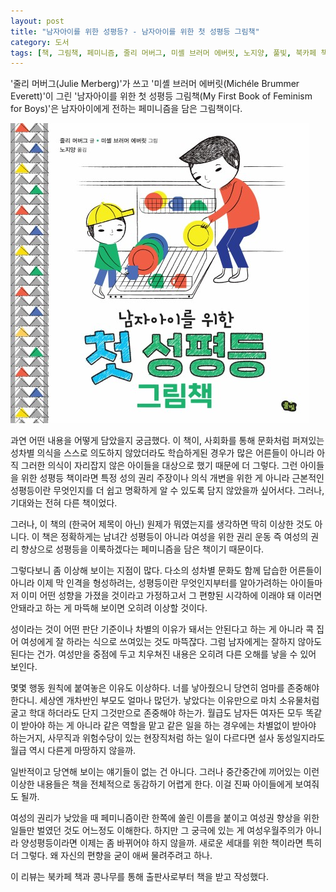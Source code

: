 ```yaml
---
layout: post
title: "남자아이를 위한 성평등? - 남자아이를 위한 첫 성평등 그림책"
category: 도서
tags: [책, 그림책, 페미니즘, 줄리 머버그, 미셸 브러머 에버릿, 노지양, 풀빛, 북카페 책과 콩나무, 서평]
---
```


'줄리 머버그(Julie Merberg)'가 쓰고
'미셸 브러머 에버릿(Michéle Brummer Everett)'이 그린
'남자아이를 위한 첫 성평등 그림책(My First Book of Feminism for Boys)'은
남자아이에게 전하는 페미니즘을 담은 그림책이다.

![표지](/images/my-first-book-of-feminism-for-boys-picture-book-h480.jpg)

과연 어떤 내용을 어떻게 담았을지 궁금했다.
이 책이, 사회화를 통해 문화처럼 퍼져있는 성차별 의식을
스스로 의도하지 않았더라도 학습하게된 경우가 많은 어른들이 아니라
아직 그러한 의식이 자리잡지 않은 아이들을 대상으로 했기 때문에 더 그렇다.
그런 아이들을 위한 성평등 책이라면
특정 성의 권리 주장이나 의식 개변을 위한 게 아니라
근본적인 성평등이란 무엇인지를 더 쉽고 명확하게 알 수 있도록 담지 않았을까 싶어서다.
그러나, 기대와는 전혀 다른 책이었다.

그러나, 이 책의 (한국어 제목이 아닌) 원제가 뭐였는지를 생각하면 딱히 이상한 것도 아니다.
이 책은 정확하게는 남녀간 성평등이 아니라
여성을 위한 권리 운동 즉 여성의 권리 향상으로 성평등을 이룩하겠다는 페미니즘을 담은 책이기 때문이다.

그렇다보니 좀 이상해 보이는 지점이 많다.
다소의 성차별 문화도 함께 답습한 어른들이 아니라 이제 막 인격을 형성하려는,
성평등이란 무엇인지부터를 알아가려하는 아이들마저
이미 어떤 성향을 가졌을 것이라고 가정하고서
그 편향된 시각하에 이래야 돼 이러면 안돼라고 하는 게
마뜩해 보이면 오히려 이상할 것이다.

성이라는 것이 어떤 판단 기준이나 차별의 이유가 돼서는 안된다고 하는 게 아니라
콕 집어 여성에게 잘 하라는 식으로 쓰여있는 것도 마뜩잖다.
그럼 남자에게는 잘하지 않아도 된다는 건가.
여성만을 중점에 두고 치우쳐진 내용은 오히려 다른 오해를 낳을 수 있어 보인다.

몇몇 행동 원칙에 붙여놓은 이유도 이상하다.
너를 낳아줬으니 당연히 엄마를 존중해야 한다니.
세상엔 개차반인 부모도 얼마나 많던가.
낳았다는 이유만으로 마치 소유물처럼 굴고 학대 하더라도 단지 그것만으로 존중해야 하는가.
월급도 남자든 여자든 모두 똑같이 받아야 하는 게 아니라
같은 역할을 맡고 같은 일을 하는 경우에는 차별없이 받아야 하는거지,
사무직과 위험수당이 있는 현장직처럼 하는 일이 다르다면 설사 동성일지라도 월급 역시 다른게 마땅하지 않을까.

일반적이고 당연해 보이는 얘기들이 없는 건 아니다.
그러나 중간중간에 끼어있는 이런 이상한 내용들은 책을 전체적으로 동감하기 어렵게 한다.
이걸 진짜 아이들에게 보여줘도 될까.

여성의 권리가 낮았을 때 페미니즘이란 한쪽에 쏠린 이름을 붙이고 여성권 향상을 위한 일들만 벌였던 것도 어느정도 이해한다.
하지만 그 궁극에 있는 게 여성우월주의가 아니라 양성평등이라면
이제는 좀 바뀌어야 하지 않을까.
새로운 세대를 위한 책이라면 특히 더 그렇다.
왜 자신의 편향을 굳이 애써 물려주려고 하나.



<div class="im im-info">
이 리뷰는 북카페 책과 콩나무를 통해 출판사로부터 책을 받고 작성했다.
</div>
